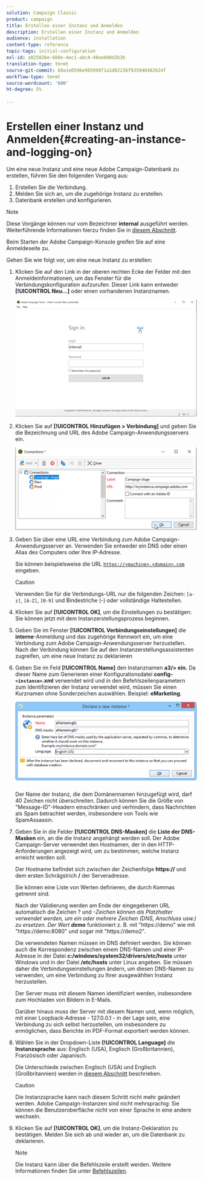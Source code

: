 ```yaml
---
solution: Campaign Classic
product: campaign
title: Erstellen einer Instanz und Anmelden
description: Erstellen einer Instanz und Anmelden
audience: installation
content-type: reference
topic-tags: initial-configuration
exl-id: a025026e-688e-4ec1-abc4-40ee040d2b3b
translation-type: tm+mt
source-git-commit: b0a1e0596e985998f1a1d02236f9359d0482624f
workflow-type: tm+mt
source-wordcount: '600'
ht-degree: 5%

---
```


# Erstellen einer Instanz und Anmelden{#creating-an-instance-and-logging-on}

Um eine neue Instanz und eine neue Adobe Campaign-Datenbank zu erstellen, führen Sie den folgenden Vorgang aus:

1. Erstellen Sie die Verbindung.
1. Melden Sie sich an, um die zugehörige Instanz zu erstellen.
1. Datenbank erstellen und konfigurieren.

>[!NOTE]
>
>Diese Vorgänge können nur vom Bezeichner **internal** ausgeführt werden. Weiterführende Informationen hierzu finden Sie in [diesem Abschnitt](../../installation/using/configuring-campaign-server.md#internal-identifier).

Beim Starten der Adobe Campaign-Konsole greifen Sie auf eine Anmeldeseite zu.

Gehen Sie wie folgt vor, um eine neue Instanz zu erstellen:

1. Klicken Sie auf den Link in der oberen rechten Ecke der Felder mit den Anmeldeinformationen, um das Fenster für die Verbindungskonfiguration aufzurufen. Dieser Link kann entweder **[!UICONTROL Neu...]** oder einen vorhandenen Instanznamen.

   ![](assets/s_ncs_install_define_connection_01.png)

1. Klicken Sie auf **[!UICONTROL Hinzufügen > Verbindung]** und geben Sie die Bezeichnung und URL des Adobe Campaign-Anwendungsservers ein.

   ![](assets/s_ncs_install_define_connection_02.png)

1. Geben Sie über eine URL eine Verbindung zum Adobe Campaign-Anwendungsserver an. Verwenden Sie entweder ein DNS oder einen Alias des Computers oder Ihre IP-Adresse.

   Sie können beispielsweise die URL [`https://<machine>.<domain>.com`](https://myserver.adobe.com) eingeben.

   >[!CAUTION]
   >
   >Verwenden Sie für die Verbindungs-URL nur die folgenden Zeichen: `[a-z]`, `[A-Z]`, `[0-9]` und Bindestriche (-) oder vollständige Haltestellen.

1. Klicken Sie auf **[!UICONTROL OK]**, um die Einstellungen zu bestätigen: Sie können jetzt mit dem Instanzerstellungsprozess beginnen.
1. Geben Sie im Fenster **[!UICONTROL Verbindungseinstellungen]** die **interne**-Anmeldung und das zugehörige Kennwort ein, um eine Verbindung zum Adobe Campaign-Anwendungsserver herzustellen. Nach der Verbindung können Sie auf den Instanzerstellungsassistenten zugreifen, um eine neue Instanz zu deklarieren
1. Geben Sie im Feld **[!UICONTROL Name]** den Instanznamen **a3/> ein.** Da dieser Name zum Generieren einer Konfigurationsdatei **config-`<instance>`.xml** verwendet wird und in den Befehlszeilenparametern zum Identifizieren der Instanz verwendet wird, müssen Sie einen Kurznamen ohne Sonderzeichen auswählen. Beispiel: **eMarketing**.

   ![](assets/s_ncs_install_create_instance.png)

   Der Name der Instanz, die dem Domänennamen hinzugefügt wird, darf 40 Zeichen nicht überschreiten. Dadurch können Sie die Größe von &quot;Message-ID&quot;-Headern einschränken und verhindern, dass Nachrichten als Spam betrachtet werden, insbesondere von Tools wie SpamAssassin.

1. Geben Sie in die Felder **[!UICONTROL DNS-Masken]** die **Liste der DNS-Masken** ein, an die die Instanz angehängt werden soll. Der Adobe Campaign-Server verwendet den Hostnamen, der in den HTTP-Anforderungen angezeigt wird, um zu bestimmen, welche Instanz erreicht werden soll.

   Der Hostname befindet sich zwischen der Zeichenfolge **https://** und dem ersten Schrägstrich **/** der Serveradresse.

   Sie können eine Liste von Werten definieren, die durch Kommas getrennt sind.

   Nach der Validierung werden am Ende der eingegebenen URL automatisch die Zeichen ? und *-Zeichen können als Platzhalter verwendet werden, um ein oder mehrere Zeichen (DNS, Anschluss usw.) zu ersetzen. Der Wert **demo*** funktioniert z. B. mit &quot;https://demo&quot; wie mit &quot;https://demo:8080&quot; und sogar mit &quot;https://demo2&quot;.

   Die verwendeten Namen müssen im DNS definiert werden. Sie können auch die Korrespondenz zwischen einem DNS-Namen und einer IP-Adresse in der Datei **c:/windows/system32/drivers/etc/hosts** unter Windows und in der Datei **/etc/hosts** unter Linux angeben. Sie müssen daher die Verbindungseinstellungen ändern, um diesen DNS-Namen zu verwenden, um eine Verbindung zu Ihrer ausgewählten Instanz herzustellen.

   Der Server muss mit diesem Namen identifiziert werden, insbesondere zum Hochladen von Bildern in E-Mails.

   Darüber hinaus muss der Server mit diesem Namen und, wenn möglich, mit einer Loopback-Adresse - 127.0.0.1 - in der Lage sein, eine Verbindung zu sich selbst herzustellen, um insbesondere zu ermöglichen, dass Berichte im PDF-Format exportiert werden können.

1. Wählen Sie in der Dropdown-Liste **[!UICONTROL Language]** die **Instanzsprache** aus: Englisch (USA), Englisch (Großbritannien), Französisch oder Japanisch.

   Die Unterschiede zwischen Englisch (USA) und Englisch (Großbritannien) werden in [diesem Abschnitt](../../platform/using/adobe-campaign-workspace.md#date-and-time) beschrieben.

   >[!CAUTION]
   >
   >Die Instanzsprache kann nach diesem Schritt nicht mehr geändert werden. Adobe Campaign-Instanzen sind nicht mehrsprachig: Sie können die Benutzeroberfläche nicht von einer Sprache in eine andere wechseln.

1. Klicken Sie auf **[!UICONTROL OK]**, um die Instanz-Deklaration zu bestätigen. Melden Sie sich ab und wieder an, um die Datenbank zu deklarieren.

   >[!NOTE]
   >
   >Die Instanz kann über die Befehlszeile erstellt werden. Weitere Informationen finden Sie unter [Befehlszeilen](../../installation/using/command-lines.md).
